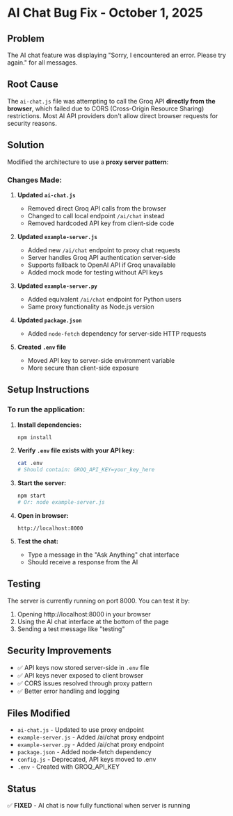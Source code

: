 # AI Chat Bug Fix - October 1, 2025

## Problem
The AI chat feature was displaying "Sorry, I encountered an error. Please try again." for all messages.

## Root Cause
The `ai-chat.js` file was attempting to call the Groq API **directly from the browser**, which failed due to CORS (Cross-Origin Resource Sharing) restrictions. Most AI API providers don't allow direct browser requests for security reasons.

## Solution
Modified the architecture to use a **proxy server pattern**:

### Changes Made:

1. **Updated `ai-chat.js`**
   - Removed direct Groq API calls from the browser
   - Changed to call local endpoint `/ai/chat` instead
   - Removed hardcoded API key from client-side code

2. **Updated `example-server.js`**
   - Added new `/ai/chat` endpoint to proxy chat requests
   - Server handles Groq API authentication server-side
   - Supports fallback to OpenAI API if Groq unavailable
   - Added mock mode for testing without API keys

3. **Updated `example-server.py`**
   - Added equivalent `/ai/chat` endpoint for Python users
   - Same proxy functionality as Node.js version

4. **Updated `package.json`**
   - Added `node-fetch` dependency for server-side HTTP requests

5. **Created `.env` file**
   - Moved API key to server-side environment variable
   - More secure than client-side exposure

## Setup Instructions

### To run the application:

1. **Install dependencies:**
   ```bash
   npm install
   ```

2. **Verify `.env` file exists with your API key:**
   ```bash
   cat .env
   # Should contain: GROQ_API_KEY=your_key_here
   ```

3. **Start the server:**
   ```bash
   npm start
   # Or: node example-server.js
   ```

4. **Open in browser:**
   ```
   http://localhost:8000
   ```

5. **Test the chat:**
   - Type a message in the "Ask Anything" chat interface
   - Should receive a response from the AI

## Testing

The server is currently running on port 8000. You can test it by:
1. Opening http://localhost:8000 in your browser
2. Using the AI chat interface at the bottom of the page
3. Sending a test message like "testing"

## Security Improvements

- ✅ API keys now stored server-side in `.env` file
- ✅ API keys never exposed to client browser
- ✅ CORS issues resolved through proxy pattern
- ✅ Better error handling and logging

## Files Modified
- `ai-chat.js` - Updated to use proxy endpoint
- `example-server.js` - Added /ai/chat proxy endpoint
- `example-server.py` - Added /ai/chat proxy endpoint
- `package.json` - Added node-fetch dependency
- `config.js` - Deprecated, API keys moved to .env
- `.env` - Created with GROQ_API_KEY

## Status
✅ **FIXED** - AI chat is now fully functional when server is running

